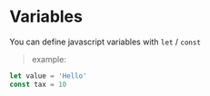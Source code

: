# Variables

You can define javascript variables with `let` / `const`

> example:
 
```javascript
let value = 'Hello'
const tax = 10
```